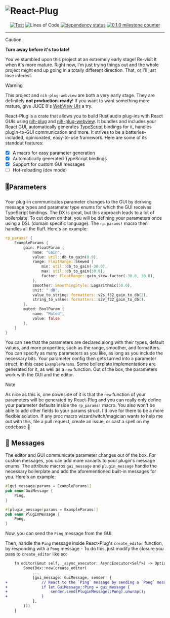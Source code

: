 # ![React-Plug](https://github.com/user-attachments/assets/99590d0e-68c7-4363-a21a-94e38cae60e1)

<div align="center">
  
[![Test](https://github.com/223230/react_plug/actions/workflows/test.yml/badge.svg)](https://github.com/223230/react_plug/actions/workflows/test.yml)
![Lines of Code](https://img.shields.io/badge/dynamic/json?url=https%3A%2F%2Fapi.codetabs.com%2Fv1%2Floc%2F%3Fgithub%3D223230%2Freact_plug%26branch%3Dmain&query=%24%5B%3F(%40.language%3D%3D%22Rust%22)%5D.linesOfCode&label=Lines%20of%20Code&labelColor=gray&color=blue)
[![dependency status](https://deps.rs/repo/github/223230/react_plug/status.svg)](https://deps.rs/repo/github/223230/react_plug)
[![0.1.0 milestone counter](https://img.shields.io/github/milestones/progress-percent/223230/react_plug/1)](https://github.com/223230/react_plug/milestone/1)
</div>

---

> [!CAUTION]
> **Turn away before it's too late!**
> 
> You've stumbled upon this project at an extremely early stage! Re-visit it when
> it's more mature. Right now, I'm just trying things out and the whole project
> might end up going in a totally different direction. That, or I'll just lose
> interest.

> [!WARNING]
> This project and `nih-plug-webview` are both a very early stage. They are
> definitely **not production-ready**! If you want to want something more mature,
> give JUCE 8's [WebView UIs](https://juce.com/blog/juce-8-feature-overview-webview-uis/) a try.

React-Plug is a crate that allows you to build Rust audio plug-ins with React GUIs
using [nih-plug](https://github.com/robbert-vdh/nih-plug) and [nih-plug-webview](https://github.com/httnn/nih-plug-webview). It bundles and includes your
React GUI, automatically generates [TypeScript](https://typescriptlang.org) bindings for it, handles
plugin-to-GUI communication and more. It strives to be a batteries-included,
opinionated, easy-to-use framework. Here are some of its standout features:

  - [x] A macro for easy parameter generation
  - [x] Automatically generated TypeScript bindings
  - [x] Support for custom GUI messages
  - [ ] Hot-reloading (dev mode)

## 🎚️Parameters

Your plug-in communicates parameter changes to the GUI by deriving message types and
parameter type enums for which the GUI receives TypeScript bindings. The DX is
great, but this approach leads to a lot of boilerplate. To cut down on that, you
will be defining your parameters once using a DSL (domain specific language). The
`rp-params!` macro then handles all the fluff. Here's an example:

```rust
rp_params! {
    ExampleParams {
        gain: FloatParam {
            name: "Gain",
            value: util::db_to_gain(0.0),
            range: FloatRange::Skewed {
                min: util::db_to_gain(-30.0),
                max: util::db_to_gain(30.0),
                factor: FloatRange::gain_skew_factor(-30.0, 30.0),
            },
            smoother: SmoothingStyle::Logarithmic(50.0),
            unit: " dB",
            value_to_string: formatters::v2s_f32_gain_to_db(2),
            string_to_value: formatters::s2v_f32_gain_to_db(),
        },
        muted: BoolParam {
            name: "Muted",
            value: false
        },
    }
}
```

You can see that the parameters are declared along with their types, default values,
and more properties, such as the range, smoother, and formatters. You can specify as
many parameters as you like, as long as you include the necessary bits. Your
parameter config then gets turned into a parameter struct, in this case
`ExampleParams`. Some boilerplate implementations are generated for it, as well as
a `new` function. Out of the box, the parameters work with the GUI and the editor.

> [!NOTE]
> As nice as this is, one downside of it is that the `new` function of your
> parameters will be generated by React-Plug and you can really only define your
> parameter defaults inside the `rp_params!` macro. You also won't be able to add
> other fields to your params struct. I'd love for there to be a more flexible
> solution. If any proc macro wizard/witch/magician wants to help me out with this,
> file a pull request, create an issue, or cast a spell on my codebase 🧙

## 💬 Messages

The editor and GUI communicate parameter changes out of the box. For custom
messages, you can add more variants to your plugin's message enums. The attribute
macros `gui_message` and `plugin_message` handle the necessary boilerplate and add
the aforementioned built-in messages for you. Here's an example:

```rust
#[gui_message(params = ExampleParams)]
pub enum GuiMessage {
    Ping,
}

#[plugin_message(params = ExampleParams)]
pub enum PluginMessage {
    Pong,
}
```

Now, you can send the `Ping` message from the GUI.

[//]: # (TODO: Example for dispatching inside React)

Then, handle the `Ping` message inside React-Plug's `create_editor` function, by
responding with a `Pong` message - To do this, just modify the closure you pass to
`create_editor` like so:

```diff
    fn editor(&mut self, _async_executor: AsyncExecutor<Self>) -> Option<Box<dyn Editor>> {
        Some(Box::new(create_editor(
            ...
            |gui_message: GuiMessage, sender| {
+               // React to the `Ping` message by sending a `Pong` message.
+               if let GuiMessage::Ping = gui_message {
+                   sender.send(PluginMessage::Pong).unwrap();
+               }
            },
        )))
    }
```
